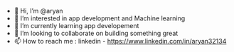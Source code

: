- 👋 Hi, I’m @aryan
- 👀 I’m interested in app development and Machine learning
- 🌱 I’m currently learning app developement
- 💞️ I’m looking to collaborate on building something great
- 📫 How to reach me : linkedin - https://www.linkedin.com/in/aryan32134

<!---
aryan32134hello/aryan32134hello is a ✨ special ✨ repository because its `README.md` (this file) appears on your GitHub profile.
You can click the Preview link to take a look at your changes.
--->
